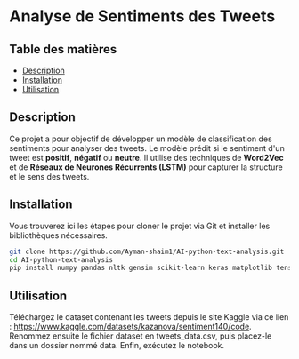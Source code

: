 # Analyse de Sentiments des Tweets


## Table des matières

- [Description](#description)
- [Installation](#installation)
- [Utilisation](#utilisation)



## Description
Ce projet a pour objectif de développer un modèle de classification des sentiments pour analyser des tweets. Le modèle prédit si le sentiment d'un tweet est **positif**, **négatif** ou **neutre**. Il utilise des techniques de **Word2Vec** et de **Réseaux de Neurones Récurrents (LSTM)** pour capturer la structure et le sens des tweets.


## Installation

Vous trouverez ici les étapes pour cloner le projet via Git et installer les bibliothèques nécessaires.

```bash
git clone https://github.com/Ayman-shaim1/AI-python-text-analysis.git
cd AI-python-text-analysis
pip install numpy pandas nltk gensim scikit-learn keras matplotlib tensorflow
```


## Utilisation
Téléchargez le dataset contenant les tweets depuis le site Kaggle via ce lien : https://www.kaggle.com/datasets/kazanova/sentiment140/code. Renommez ensuite le fichier dataset en tweets_data.csv, puis placez-le dans un dossier nommé data. Enfin, exécutez le notebook.






